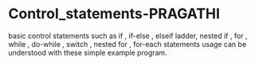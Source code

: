 # Control_statements-PRAGATHI
basic control statements such as if , if-else , elseif ladder, nested if , for , while , do-while , switch , nested for , for-each statements usage can be understood with these simple example program.
